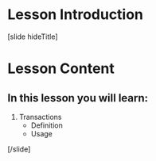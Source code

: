 # Lesson Introduction

[slide hideTitle]

# Lesson Content


## In this lesson you will learn:

 1. Transactions
    - Definition
    - Usage

[/slide]
